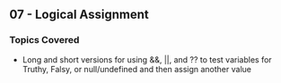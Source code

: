 ## 07 - Logical Assignment

### Topics Covered

- Long and short versions for using &&, ||, and ?? to test variables for Truthy, Falsy, or null/undefined and then assign another value

